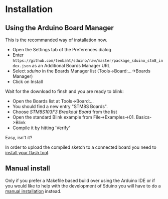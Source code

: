 # Installation


## Using the Arduino Board Manager

This is the recommanded way of installation now.

- Open the Settings tab of the Preferences dialog
- Enter
  `https://github.com/tenbaht/sduino/raw/master/package_sduino_stm8_index.json`
  as an Additional Boards Manager URL
- Select *sduino* in the Boards Manager list (Tools->Board:...->Boards Manager)
- Click on Install

Wait for the download to finsh and you are ready to blink:

- Open the Boards list at Tools->Board:...
- You should find a new entry "STM8S Boards".
- Choose *STM8S103F3 Breakout Board* from the list
- Open the standard Blink example from File->Examples->01. Basics->Blink
- Compile it by hitting 'Verify'

Easy, isn't it?

In order to upload the compiled sketch to a connected board you need to
[install your flash tool](../hardware/flashtool/#installation-for-windows).



## Manual install

Only if you prefer a Makefile based build over using the Arduino IDE or if
you would like to help with the development of Sduino you will have to do a
[manual installation](manual-install.md) instead.
